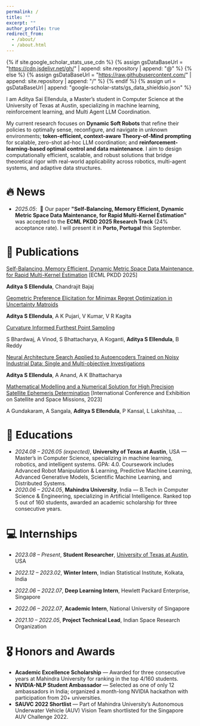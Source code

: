 ```yaml
---
permalink: /
title: ""
excerpt: ""
author_profile: true
redirect_from: 
  - /about/
  - /about.html
---
```


{% if site.google_scholar_stats_use_cdn %}
{% assign gsDataBaseUrl = "https://cdn.jsdelivr.net/gh/" | append: site.repository | append: "@" %}
{% else %}
{% assign gsDataBaseUrl = "https://raw.githubusercontent.com/" | append: site.repository | append: "/" %}
{% endif %}
{% assign url = gsDataBaseUrl | append: "google-scholar-stats/gs_data_shieldsio.json" %}

<span class='anchor' id='about-me'></span>


I am Aditya Sai Ellendula, a Master’s student in Computer Science at the University of Texas at Austin, specializing in machine learning, reinforcement learning, and Multi Agent LLM Coordination. 

My current research focuses on **Dynamic Soft Robots** that refine their policies to optimally sense, reconfigure, and navigate in unknown environments; **token-efficient, context-aware Theory-of-Mind prompting** for scalable, zero-shot ad-hoc LLM coordination; and **reinforcement-learning-based optimal control and data maintenance**. I aim to design computationally efficient, scalable, and robust solutions that bridge theoretical rigor with real-world applicability across robotics, multi-agent systems, and adaptive data structures.

# 🔥 News

- *2025.05*:  🎉 Our paper **"Self-Balancing, Memory Efficient, Dynamic Metric Space Data Maintenance, for Rapid Multi-Kernel Estimation"** was accepted to the **ECML PKDD 2025 Research Track** (24% acceptance rate). I will present it in **Porto, Portugal** this September.

# 📝 Publications

<!-- <div class='paper-box'>
<div class='paper-box-image'>
<div><div class="badge">ECML PKDD 2025</div><img src='images/dynamic_metric_space.png' alt="sym" width="100%"></div>
</div>
<div class='paper-box-text' markdown="1"> -->

[Self-Balancing, Memory Efficient, Dynamic Metric Space Data Maintenance, for Rapid Multi-Kernel Estimation](https://arxiv.org/abs/2504.18003) [ECML PKDD 2025]

**Aditya S Ellendula**, Chandrajit Bajaj
<!-- - Introduces a parameterized dynamic octree achieving logarithmic-time updates and significant speed/memory improvements for evolving metric space queries. -->

[Geometric Preference Elicitation for Minimax Regret Optimization in Uncertainty Matroids](https://arxiv.org/abs/2503.18668)

**Aditya S Ellendula**, A K Pujari, V Kumar, V R Kagita

<!-- Proposes a geometric framework for preference elicitation in uncertainty matroids, minimizing regret through adaptive decision boundaries. -->

[Curvature Informed Furthest Point Sampling](https://arxiv.org/abs/2411.16995)

S Bhardwaj, A Vinod, S Bhattacharya, A Koganti, **Aditya S Ellendula**, B Reddy

<!-- Develops a curvature-aware reinforcement learning approach for furthest point sampling, improving accuracy and efficiency in 3D point cloud processing. -->

[Neural Architecture Search Applied to Autoencoders Trained on Noisy Industrial Data: Single and Multi-objective Investigations](https://ieeexplore.ieee.org/abstract/document/10704171)

**Aditya S Ellendula**, A Anand, A K Bhattacharya

<!-- Presents NAS-based optimization for robust autoencoder architectures handling noisy industrial datasets, balancing reconstruction quality and computational efficiency. -->

[Mathematical Modelling and a Numerical Solution for High Precision Satellite Ephemeris Determination](https://arxiv.org/abs/2311.15028) [International Conference and Exhibition on Satellite and Space Missions, 2023]

A Gundakaram, A Sangala, **Aditya S Ellendula**, P Kansal, L Lakshitaa, …

<!-- Presents a high-precision numerical modeling framework for satellite ephemeris determination using adaptive Runge–Kutta integrators. -->

# 📖 Educations

* *2024.08 – 2026.05 (expected)*, **University of Texas at Austin**, USA — Master’s in Computer Science, specializing in machine learning, robotics, and intelligent systems. GPA: 4.0. Coursework includes Advanced Robot Manipulation & Learning, Predictive Machine Learning, Advanced Generative Models, Scientific Machine Learning, and Distributed Systems.
* *2020.06 – 2024.05*, **Mahindra University**, India — B.Tech in Computer Science & Engineering, specializing in Artificial Intelligence. Ranked top 5 out of 160 students, awarded an academic scholarship for three consecutive years.

# 💻 Internships

* *2023.08 – Present*, **Student Researcher**, [University of Texas at Austin](https://www.cs.utexas.edu/), USA 
<!-- — Developed a parameterized dynamic octree for efficient neighborhood maintenance in evolving metric spaces. Achieved up to 14.3× faster neighborhood construction and significant acceleration in SVGD, KNN updates, RAG retrieval, and optimal transport flows while reducing memory usage by over 10%. -->
* *2022.12 – 2023.02*, **Winter Intern**, Indian Statistical Institute, Kolkata, India
 <!-- — Studied single and multi-objective optimization variations of the Vehicle Routing Problem (VRP), producing a generalized solution approach under Prof. Ashish Ghosh. -->
* *2022.06 – 2022.07*, **Deep Learning Intern**, Hewlett Packard Enterprise, Singapore
 <!-- — Built a breast tumor detection pipeline achieving 94% accuracy, integrating CNN-based detection and histopathological analysis. Deployed system on Microsoft Azure for real-time use. -->
* *2022.06 – 2022.07*, **Academic Intern**, National University of Singapore
 <!-- — Studied Big Data Analysis via Deep Learning. Led a team project ranked in the top 5 of 60 presentations. -->
* *2021.10 – 2022.05*, **Project Technical Lead**, Indian Space Research Organization 
<!-- — Led an 8-member team to develop adaptive GPU-based Runge–Kutta integrators for high-precision satellite orbit prediction, achieving 100× improved accuracy. Presented results at the 9th International Conference on Satellite and Space Missions, Toronto. -->

# 🎖 Honors and Awards

* **Academic Excellence Scholarship** — Awarded for three consecutive years at Mahindra University for ranking in the top 4/160 students.
* **NVIDIA-NLP Student Ambassador** — Selected as one of only 12 ambassadors in India; organized a month-long NVIDIA hackathon with participation from 20+ universities.
* **SAUVC 2022 Shortlist** — Part of Mahindra University’s Autonomous Underwater Vehicle (AUV) Vision Team shortlisted for the Singapore AUV Challenge 2022.